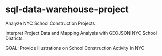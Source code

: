 # sql-data-warehouse-project
Analyze NYC School Construction Projects

Interpret Project Data and Mapping Analysis with GEOJSON NYC School Districts.

GOAL: Provide illustrations on School Construction Activity in NYC